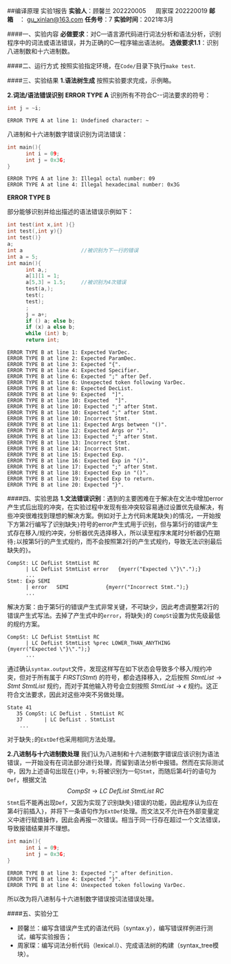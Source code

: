 ##编译原理 实验1报告
**实验人**：顾馨兰 202220005  &emsp; 周家琛 202220019
**邮箱**&emsp;： gu_xinlan@163.com
**任务号**：7
**实验时间**：2021年3月

####一、实验内容
**必做要求**：对C—语言源代码进行词法分析和语法分析，识别程序中的词法或语法错误，并为正确的C—程序输出语法树。
**选做要求1.1**：识别八进制数和十六进制数。

####二、运行方式
按照实验指定环境，在`Code/`目录下执行`make test`.

####三、实验结果
**1.语法树生成**
按照实验要求完成，示例略。

**2.词法/语法错误识别**
**ERROR TYPE A** 
识别所有不符合C--词法要求的符号：
```C {.line-numbers}
int j = ~i;
```
```
ERROR TYPE A at line 1: Undefined character: ~
```
八进制和十六进制数字错误识别为词法错误：
```C {.line-numbers}
int main(){
      int i = 09;
      int j = 0x3G;
}
```
```
ERROR TYPE A at line 3: Illegal octal number: 09
ERROR TYPE A at line 4: Illegal hexadecimal number: 0x3G
```

**ERROR TYPE B**

部分能够识别并给出描述的语法错误示例如下：
```C {.line-numbers}
int test(int x,int ){}
int test(,int y){}
int test()}
a;
int a                   //被识别为下一行的错误
int a = 5;
int main(){
      int a,;
      a[1][1 = 1;
      a[5,3] = 1.5;     //被识别为4次错误
      test(a,);
      test(;
      test);
      ;
      j = a+;
      if () a; else b;
      if (x) a else b;
      while (int) b;	
      return int;

```
```
ERROR TYPE B at line 1: Expected VarDec.
ERROR TYPE B at line 2: Expected ParamDec.
ERROR TYPE B at line 3: Expected "{".
ERROR TYPE B at line 4: Expected Specifier.
ERROR TYPE B at line 6: Expected ";" after Def.
ERROR TYPE B at line 6: Unexpected token following VarDec.
ERROR TYPE B at line 8: Expected DecList.
ERROR TYPE B at line 9: Expected  "]".
ERROR TYPE B at line 10: Expected  "]".
ERROR TYPE B at line 10: Expected ";" after Stmt.
ERROR TYPE B at line 10: Expected ";" after Stmt.
ERROR TYPE B at line 10: Incorrect Stmt.
ERROR TYPE B at line 11: Expected Args between "()".
ERROR TYPE B at line 12: Expected Args or ")".
ERROR TYPE B at line 13: Expected ";" after Stmt.
ERROR TYPE B at line 13: Incorrect Stmt.
ERROR TYPE B at line 14: Incorrect Stmt.
ERROR TYPE B at line 15: Expected Exp.
ERROR TYPE B at line 16: Expected Exp in "()".
ERROR TYPE B at line 17: Expected ";" after Stmt.
ERROR TYPE B at line 18: Expected Exp in "()".
ERROR TYPE B at line 19: Expected Exp to return.
ERROR TYPE B at line 20: Expected "}".
```

####四、实验思路
**1.文法错误识别**：遇到的主要困难在于解决在文法中增加error产生式后出现的冲突，在实验过程中发现有些冲突较容易通过设置优先级解决，有些冲突很难找到理想的解决方案。例如对于上方代码末尾缺失`}`的情况，一开始按下方第2行编写了识别缺失`}`符号的error产生式用于识别，但与第5行的错误产生式存在移入/规约冲突，分析器优先选择移入，所以读至程序末尾时分析器仍在期待`;`以按第5行的产生式规约，而不会按照第2行的产生式规约，导致无法识别最后缺失的`}`。
```bison{.line-numbers}
CompSt: LC DefList StmtList RC
      | LC DefList StmtList error   {myerr("Expected \"}\".");} 
      ...
Stmt: Exp SEMI
      | error	SEMI	        {myerr("Incorrect Stmt.");}	
      ...
```
解决方案：由于第5行的错误产生式非常关键，不可缺少，因此考虑调整第2行的错误产生式写法。去掉了产生式中的`error`，将缺失`}`的  `CompSt`设置为优先级最低的规约方案。
```bison{.line-numbers}
CompSt: LC DefList StmtList RC
      | LC DefList StmtList %prec LOWER_THAN_ANYTHING	{myerr("Expected \"}\".");} 
      ...
```
通过确认`syntax.output`文件，发现这样写在如下状态会导致多个移入/规约冲突，但对于所有属于 $FIRST(Stmt)$ 的符号，都会选择移入，之后按照 $StmtList\rightarrow Stmt\ StmtList$ 规约，而对于其他输入符号会立刻按照 $StmtList\rightarrow\epsilon$ 规约。这正符合文法要求，因此对这些冲突不另做处理。
```bison{.line-numbers}
State 41
   35 CompSt: LC DefList . StmtList RC
   37       | LC DefList . StmtList
    ...
```
对于缺失`;`的`ExtDef`也采用相同方法处理。

**2.八进制与十六进制数处理**
我们认为八进制和十六进制数字错误应该识别为语法错误，一开始没有在词法部分进行处理，而留到语法分析中报错。然而在实际测试中，因为上述语句出现在`{}`中，`9;`将被识别为一句`Stmt`，而随后第4行的语句为`Def`，根据文法$$CompSt\rightarrow LC \ DefList \ StmtList \ RC$$`Stmt`后不能再出现`Def`，又因为实现了识别缺失`}`错误的功能，因此程序认为应在第4行前插入`}`，并将下一条语句作为`ExtDef`处理。而文法又不允许在外部变量定义中进行赋值操作，因此会再报一次错误。相当于同一行存在超过一个文法错误，导致报错结果并不理想。
```C {.line-numbers}
int main(){
      int i = 09;
      int j = 0x3G;
}
```
```
ERROR TYPE B at line 3: Expected ";" after definition.
ERROR TYPE B at line 4: Expected "}".
ERROR TYPE B at line 4: Unexpected token following VarDec.
```
所以改为将八进制与十六进制数字错误按词法错误处理。

####五、实验分工
- 顾馨兰：编写含错误产生式的语法代码（syntax.y），编写错误样例进行测试，编写实验报告；
- 周家琛：编写词法分析代码（lexical.l）、完成语法树的构建（syntax_tree模块）。